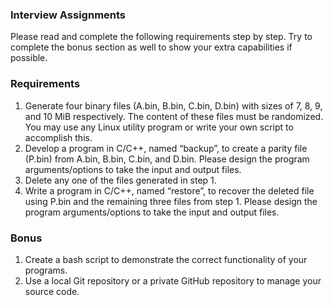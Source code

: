 ### Interview Assignments
Please read and complete the following requirements step by step. Try to complete the bonus section as
well to show your extra capabilities if possible.

### Requirements
1. Generate four binary files (A.bin, B.bin, C.bin, D.bin) with sizes of 7, 8, 9, and 10 MiB 
respectively. The content of these files must be randomized. You may use any Linux utility 
program or write your own script to accomplish this.
2. Develop a program in C/C++, named “backup”, to create a parity file (P.bin) from A.bin, B.bin,
C.bin, and D.bin. Please design the program arguments/options to take the input and output files.
3. Delete any one of the files generated in step 1.
4. Write a program in C/C++, named “restore”, to recover the deleted file using P.bin and the
remaining three files from step 1. Please design the program arguments/options to take the
input and output files.

### Bonus
1. Create a bash script to demonstrate the correct functionality of your programs.
2. Use a local Git repository or a private GitHub repository to manage your source code.